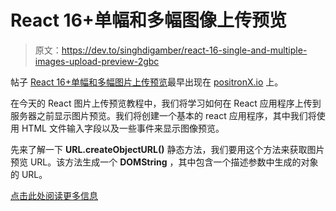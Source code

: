 # React 16+单幅和多幅图像上传预览

> 原文：<https://dev.to/singhdigamber/react-16-single-and-multiple-images-upload-preview-2gbc>

帖子 [React 16+单幅和多幅图片上传预览](https://www.positronx.io/react-single-and-multiple-images-upload-preview/)最早出现在 [positronX.io](https://www.positronx.io) 上。

在今天的 React 图片上传预览教程中，我们将学习如何在 React 应用程序上传到服务器之前显示图片预览。我们将创建一个基本的 react 应用程序，其中我们将使用 HTML 文件输入字段以及一些事件来显示图像预览。

先来了解一下 **URL.createObjectURL()** 静态方法，我们要用这个方法来获取图片预览 URL。该方法生成一个 **DOMString** ，其中包含一个描述参数中生成的对象的 URL。

[点击此处阅读更多信息](https://www.positronx.io/react-single-and-multiple-images-upload-preview/)